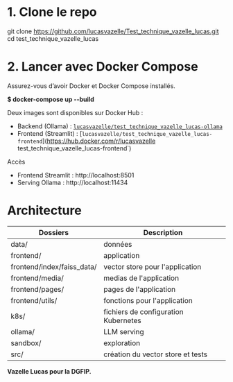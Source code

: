 # 1. Clone le repo

git clone https://github.com/lucasvazelle/Test_technique_vazelle_lucas.git
cd test_technique_vazelle_lucas

# 2. Lancer avec Docker Compose

Assurez-vous d’avoir Docker et Docker Compose installés.

**$ docker-compose up --build**

Deux images sont disponibles sur Docker Hub :

- Backend (Ollama) : [`lucasvazelle/test_technique_vazelle_lucas-ollama`](https://hub.docker.com/r/lucasvazelle/test_technique_vazelle_lucas-ollama)  
- Frontend (Streamlit) : [`lucasvazelle/test_technique_vazelle_lucas-frontend`](https://hub.docker.com/r/lucasvazelle test_technique_vazelle_lucas-frontend`)

Accès
- Frontend Streamlit : http://localhost:8501
- Serving Ollama : http://localhost:11434

# Architecture  

| Dossiers | Description |
| --- | --- |
| data/ | données |
| frontend/ | application |
| frontend/index/faiss_data/ | vector store pour l'application |
| frontend/media/ | medias de l'application |
| frontend/pages/ | pages de l'application |
| frontend/utils/ | fonctions pour l'application |
| k8s/ | fichiers de configuration Kubernetes |
| ollama/ | LLM serving |
| sandbox/ | exploration |
| src/ | création du vector store et tests |


**Vazelle Lucas pour la DGFIP.** 